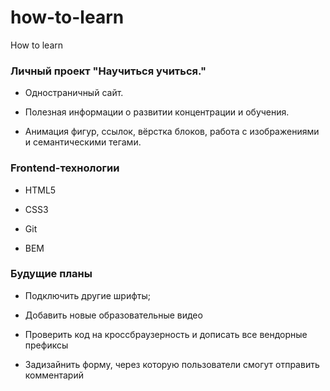 # how-to-learn
How to learn

### **Личный проект  "Научиться учиться."**

-  Одностраничный сайт.   
  

-  Полезная информации о развитии концентрации и обучения.  
  

- Анимация фигур, ссылок, вёрстка блоков, работа с изображениями и семантическими тегами.  

### Frontend-технологии

- HTML5

- CSS3

- Git

- BEM

### Будущие планы

- Подключить другие шрифты;

- Добавить новые образовательные видео

- Проверить код на кроссбраузерность и дописать все вендорные префиксы

- Задизайнить форму, через которую пользователи смогут отправить комментарий

